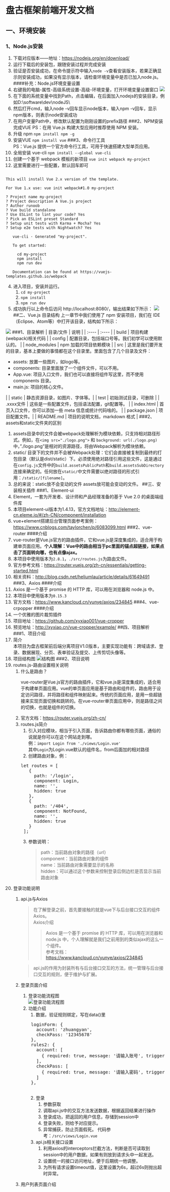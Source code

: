 # 盘古框架前端开发文档
## 一、环境安装
### 1、Node.js安装
1. 下载对应版本——地址：https://nodejs.org/en/download/
2. 运行下载后的安装包，跟随安装过程并完成安装
3. 验证是否安装成功，在命令提示符中输入`node -v`查看安装版本，若果正确显示则安装成功，如果没有显示版本，请检查环境变量中是否已加入node.js。
####补充：Node.js环境变量设置
1. 右键我的电脑-属性-高级系统设置-高级-环境变量，打开环境变量设置窗口
![](http://img.blog.csdn.net/20170322225344460?watermark/2/text/aHR0cDovL2Jsb2cuY3Nkbi5uZXQvcXE0NTEzNTQ=/font/5a6L5L2T/fontsize/400/fill/I0JBQkFCMA==/dissolve/70/gravity/SouthEast) 
2. 在下面的系统变量中找到Path，点击编辑，在后面加入nodejs的安装目录，例如D:\software\dev\nodeJS\
3. 然后打开cmd，输入node -v回车显示node版本，输入npm -v回车，显示npm版本，则表示node安装成功
4. 在用户变量Path中，修改默认配置为刚刚设置的prefix路径
###2、NPM安装完成VUE
PS：在用 Vue.js 构建大型应用时推荐使用 NPM 安装。
1. 升级 npm
`npm install npm -g`
2. 安装VUE
`npm install vue`
###3、命令行工具  
PS：Vue.js 提供一个官方命令行工具，可用于快速搭建大型单页应用。
1. 全局安装 vue-cli `npm install --global vue-cli`
2. 创建一个基于 webpack 模板的新项目 `vue init webpack my-project`
3. 这里需要进行一些配置，默认回车即可
<pre><code>
This will install Vue 2.x version of the template.

For Vue 1.x use: vue init webpack#1.0 my-project

? Project name my-project
? Project description A Vue.js project
? Author runoob <test@runoob.com>
? Vue build standalone
? Use ESLint to lint your code? Yes
? Pick an ESLint preset Standard
? Setup unit tests with Karma + Mocha? Yes
? Setup e2e tests with Nightwatch? Yes

   vue-cli · Generated "my-project".

   To get started:
   
     cd my-project
     npm install
     npm run dev
   
   Documentation can be found at https://vuejs-templates.github.io/webpack
</code></pre>
4. 进入项目，安装并运行。
    1. `cd my-project`
    2. `npm install`
    3. `npm run dev`
5. 成功执行以上命令后访问 http://localhost:8080/，输出结果如下所示：
![](http://www.runoob.com/wp-content/uploads/2017/01/56219E04-D156-43EC-AC59-BFE7E38A62C3.jpg)
##二、Vue.js 目录结构
上一章节中我们使用了 npm 安装项目，我们在 IDE（Eclipse、Atom等）中打开该目录，结构如下所示：

![](http://www.runoob.com/wp-content/uploads/2017/01/B6E593E3-F284-4C58-A610-94C6ACDAD485.jpg)
###1、目录解析
| 目录/文件 | 说明 |
| :---- | :---- | 
| build | 项目构建(webpack)相关代码 |
| config | 配置目录，包括端口号等。我们初学可以使用默认的。 |
| node_modules | npm 加载的项目依赖模块 |
| src | 这里是我们要开发的目录，基本上要做的事情都在这个目录里。里面包含了几个目录及文件：<ul><li>assets: 放置一些图片，如logo等。</li><li>components: 目录里面放了一个组件文件，可以不用。</li><li>App.vue: 项目入口文件，我们也可以直接将组件写这里，而不使用 components 目录。</li><li>main.js: 项目的核心文件。</li></ul>|
| static | 静态资源目录，如图片、字体等。|
| test | 初始测试目录，可删除 |
| .xxxx文件 | 这些是一些配置文件，包括语法配置，git配置等。 |
| index.html | 首页入口文件，你可以添加一些 meta 信息或统计代码啥的。 |
| package.json | 项目配置文件。|
| README.md | 项目的说明文档，markdown 格式 |
###2、assets和static文件夹的区别
1. assets目录中的文件会被webpack处理解析为模块依赖，只支持相对路径形式。例如，在`<img src="./logo.png">` 和 `background: url(./logo.png)`中，”./logo.png”是相对的资源路径，将由Webpack解析为模块依赖。
2. static/ 目录下的文件并不会被Webpack处理：它们会直接被复制到最终的打包目录（默认是dist/static）下。必须使用绝对路径引用这些文件，这是通过在`config.js`文件中的`build.assetsPublicPath`和`build.assetsSubDirectory`连接来确定的。任何放在`static/`中文件需要以绝对路径的形式引用：`/static/[filename]`。
3. 总的来说：static放不会变动的文件 assets放可能会变动的文件。
##三、安装相关插件
###1、Element-ui
1. Element，一套为开发者、设计师和产品经理准备的基于 Vue 2.0 的桌面端组件库
2. 本项目element-ui版本为1.4.13，官方文档地址：http://element-cn.eleme.io/#/zh-CN/component/installation
3. vue+element搭建后台管理页面参考案例：https://www.cnblogs.com/taylorchen/p/6083099.html
###2、vue-router
####介绍
1. vue-router是Vue.js官方的路由插件，它和vue.js是深度集成的，适合用于构建单页面应用。**个人理解：Vue中的路由相当于pc里面的锚点超链接，如果点击了页面转向哪，也有点像ajax。**
2. 本项目中使用版本为`2.8.1`，`./src/routes.js`为路由文件。
3. 官方参考文档：https://router.vuejs.org/zh-cn/essentials/getting-started.html
4. 相关资料：http://blog.csdn.net/heliumlau/article/details/61649491
###3、Axios
####介绍
1. Axios 是一个基于 promise 的 HTTP 库，可以用在浏览器和 node.js 中。
2. 本项目中使用版本为`0.15.3`
3. 官方文档：https://www.kancloud.cn/yunye/axios/234845
###4、vue-crpopper
####介绍
1. 一个优雅的图片裁剪插件
2. 项目地址：https://github.com/xyxiao001/vue-cropper
3. 预览地址：http://xyxiao.cn/vue-cropper/example/
##四、项目解析
###1、项目介绍
1. 简介
<br>本项目为盘古框架前后端分离项目V1.0版本，主要实现功能有：跨域请求、登录、数据展现、分页、表单验证及提交、上传剪切头像等。
2. 项目结构图
![结构图](http://on-img.com/chart_image/5a94ccb0e4b09a29d50c4c3c.png)
###2、项目说明
1. routes.js-路由设置相关说明
    1. 什么是路由？
        <p>vue-router是Vue.js官方的路由插件，它和vue.js是深度集成的，适合用于构建单页面应用。vue的单页面应用是基于路由和组件的，路由用于设定访问路径，并将路径和组件映射起来。传统的页面应用，是用一些超链接来实现页面切换和跳转的。在vue-router单页面应用中，则是路径之间的切换，也就是组件的切换。</p>
    2. 官方文档：https://router.vuejs.org/zh-cn/
    3. routes.js简介
        1. 引入对应模块，相当于引入页面，告诉路由你都有哪些页面，通俗的说就是你可以在这个网站走到哪。<br>
        例：`import Login from './views/Login.vue'`<br>
        其中`Login`为Login.vue默认的组件名，from后面加的相对路径
        2. 创建路由对象，例：
        <pre>let routes = [
          {
            path: '/login',
            component: Login,
            name: '',
            hidden: true
          },
          {
            path: '/404',
            component: NotFound,
            name: '',
            hidden: true
          }
        ];</pre>
        3. 参数说明：
            > path：当前路由对象的路径（url）  
            component：当前路由对象的组件  
            name：当前路由对象需要显示的名称  
            hidden：可以通过这个参数来控制登录后侧边栏是否显示当前路由对象
2. 登录功能说明
    1. api.js与Axios
        > 在了解登录之前，首先要接触的就是vue下与后台接口交互的组件Axios。  
        Axios介绍
        >> Axios 是一个基于 promise 的 HTTP 库，可以用在浏览器和 node.js 中，个人理解就是我们之前用到的类似ajax的这么一个组件。  
        参考文档：https://www.kancloud.cn/yunye/axios/234845
        
        > api.js的作用为封装所有与后台接口交互的方法，统一管理与后台接口交互的规则，便于维护与扩展。
    2. 登录页面介绍
        1. 登录功能流程图  
        ![登录功能流程图](http://on-img.com/chart_image/5a9610bce4b01965e72e5353.png)
        2. 功能介绍
            1. 数据，验证规则绑定，写在data()里
            <pre>
            loginForm: {
              account: 'zhuangyan',
              checkPass: '12345678'
            },
            rules2: {
              account: [
                { required: true, message: '请输入账号', trigger: 'blur' }
              ],
              checkPass: [
                { required: true, message: '请输入密码', trigger: 'blur' }
              ]
            },
            </pre>
            2. 登录
                1. 参数获取
                2. 调取api.js中的交互方法发送数据，根据返回结果进行操作
                3. 登录成功，把返回的用户信息，存储到session中
                4. 登录失败，则给予对应提示。
                5. 异常捕获，防止页面假死。
                代码参考：`/src/views/Login.vue`
            3. api.js相关接口设置
                1. 利用axios的interceptors拦截方法，判断是否可读取到session中的用户数据，如果有则放到请求头中一起发送。
                2. 设置统一的接口访问地址，便于后期统一他调整。
                3. 为所有请求设置timeout值，这里设置为6s，超过6s则抛出超时异常。
    3. 用户列表页面介绍
    